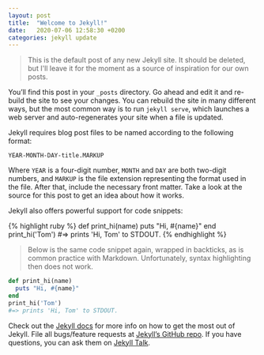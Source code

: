 ```yaml
---
layout: post
title:  "Welcome to Jekyll!"
date:   2020-07-06 12:58:30 +0200
categories: jekyll update
---
```


> This is the default post of any new Jekyll site.
It should be deleted, but I'll leave it for the moment
as a source of inspiration for our own posts.

You’ll find this post in your `_posts` directory. Go ahead and edit it
and re-build the site to see your changes. You can rebuild the site in
many different ways, but the most common way is to run `jekyll serve`,
which launches a web server and auto-regenerates your site when a file
is updated.

Jekyll requires blog post files to be named according to the following format:

`YEAR-MONTH-DAY-title.MARKUP`

Where `YEAR` is a four-digit number, `MONTH` and `DAY` are both two-digit
numbers, and `MARKUP` is the file extension representing the format used
in the file. After that, include the necessary front matter. Take a look
at the source for this post to get an idea about how it works.

Jekyll also offers powerful support for code snippets:

{% highlight ruby %}
def print_hi(name)
  puts "Hi, #{name}"
end
print_hi('Tom')
#=> prints 'Hi, Tom' to STDOUT.
{% endhighlight %}

> Below is the same code snippet again, wrapped in backticks,
as is common practice with Markdown. Unfortunately, syntax
highlighting then does not work.

```Ruby
def print_hi(name)
  puts "Hi, #{name}"
end
print_hi('Tom')
#=> prints 'Hi, Tom' to STDOUT.
```

Check out the [Jekyll docs][jekyll-docs] for more info on how
to get the most out of Jekyll. File all bugs/feature requests
at [Jekyll’s GitHub repo][jekyll-gh]. If you have questions,
you can ask them on [Jekyll Talk][jekyll-talk].

[jekyll-docs]: https://jekyllrb.com/docs/home
[jekyll-gh]:   https://github.com/jekyll/jekyll
[jekyll-talk]: https://talk.jekyllrb.com/
